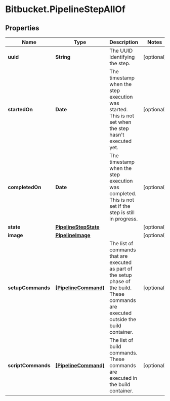 # Bitbucket.PipelineStepAllOf

## Properties

Name | Type | Description | Notes
------------ | ------------- | ------------- | -------------
**uuid** | **String** | The UUID identifying the step. | [optional] 
**startedOn** | **Date** | The timestamp when the step execution was started. This is not set when the step hasn&#39;t executed yet. | [optional] 
**completedOn** | **Date** | The timestamp when the step execution was completed. This is not set if the step is still in progress. | [optional] 
**state** | [**PipelineStepState**](PipelineStepState.md) |  | [optional] 
**image** | [**PipelineImage**](PipelineImage.md) |  | [optional] 
**setupCommands** | [**[PipelineCommand]**](PipelineCommand.md) | The list of commands that are executed as part of the setup phase of the build. These commands are executed outside the build container. | [optional] 
**scriptCommands** | [**[PipelineCommand]**](PipelineCommand.md) | The list of build commands. These commands are executed in the build container. | [optional] 


